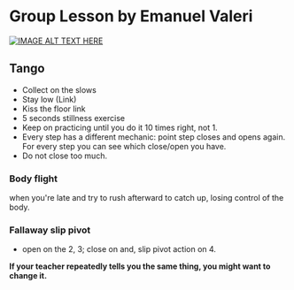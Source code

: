# Group Lesson by Emanuel Valeri

[![IMAGE ALT TEXT HERE](https://img.youtube.com/vi/RWs4MvYxrx8/0.jpg)](https://www.youtube.com/watch?v=RWs4MvYxrx8)

## Tango

- Collect on the slows
- Stay low (Link)
- Kiss the floor link
- 5 seconds stillness exercise
- Keep on practicing until you do it 10 times right, not 1.
- Every step has a different mechanic: point step closes and opens again. For every step you can see which close/open you have.
- Do not close too much.

### Body flight

when you're late and try to rush afterward to catch up, losing control of the body.

### Fallaway slip pivot

- open on the 2, 3; close on and, slip pivot action on 4. 

**If your teacher repeatedly tells you the same thing, you might want to change it.**